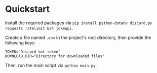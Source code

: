 # Quickstart

Install the required packages via `pip install python-dotenv discord.py requests ratelimit bs4 jokeapi`.

Create a file named `.env` in the project's root directory, then provide the following keys:

```
TOKEN="Discord bot token" 
DOWNLOAD_DIR="Directory for downloaded files"
```

Then, run the main script via `python main.py`.